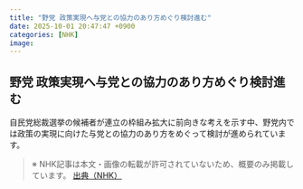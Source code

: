 ```yaml
---
title: "野党 政策実現へ与党との協力のあり方めぐり検討進む"
date: 2025-10-01 20:47:47 +0900
categories: [NHK]
image: 
---
```

## 野党 政策実現へ与党との協力のあり方めぐり検討進む

自民党総裁選挙の候補者が連立の枠組み拡大に前向きな考えを示す中、野党内では政策の実現に向けた与党との協力のあり方をめぐって検討が進められています。

> ※ NHK記事は本文・画像の転載が許可されていないため、概要のみ掲載しています。
[出典（NHK）](http://www3.nhk.or.jp/news/html/20251002/k10014938451000.html)
